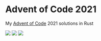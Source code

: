 # Advent of Code 2021

My [Advent of Code](https://adventofcode.com/2021) 2021 solutions in Rust

![](https://img.shields.io/badge/day%20📅-21-blue) ![](https://img.shields.io/badge/stars%20⭐-36-yellow) ![](https://img.shields.io/badge/days%20completed-18-red)	